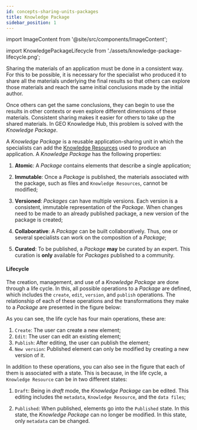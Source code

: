 ```yaml
---
id: concepts-sharing-units-packages
title: Knowledge Package
sidebar_position: 1
---
```


import ImageContent from '@site/src/components/ImageContent';

import KnowledgePackageLifecycle from './assets/knowledge-package-lifecycle.png';

Sharing the materials of an application must be done in a consistent way. For this to be possible, it is necessary for the specialist who produced it to share all the materials underlying the final results so that others can explore those materials and reach the same initial conclusions made by the initial author. 

Once others can get the same conclusions, they can begin to use the results in other contexts or even explore different dimensions of these materials. Consistent sharing makes it easier for others to take up the shared materials. In GEO Knowledge Hub, this problem is solved with the *Knowledge Package*.

A *Knowledge Package* is a reusable application-sharing unit in which the specialists can add the [Knowledge Resources](knowledge-resources.md) used to produce an application. A *Knowledge Package* has the following properties:

1. **Atomic**: A *Package* contains elements that describe a single application;

2. **Immutable**: Once a *Package* is published, the materials associated with the package, such as files and `Knowledge Resources`, cannot be modified;

3. **Versioned**: *Packages* can have multiple versions. Each version is a consistent, immutable representation of the *Package*. When changes need to be made to an already published package, a new version of the package is created;

4. **Collaborative**: A *Package* can be built collaboratively. Thus, one or several specialists can work on the composition of a *Package*;

5. **Curated**: To be published, a *Package* **may** be curated by an expert. This curation is **only** available for *Packages* published to a community.

#### Lifecycle

The creation, management, and use of a *Knowledge Package* are done through a life cycle. In this, all possible operations to a *Package* are defined, which includes the `create`, `edit`, `version`, and `publish` operations. The relationship of each of these operations and the transformations they make to a *Package* are presented in the figure below:

<div>
    <ImageContent
        imagePath={KnowledgePackageLifecycle}
        imageAlt={"Workflow to create and manage packages"}
    />
</div>

As you can see, the life cycle has four main operations, these are:

1. `Create`: The user can create a new element;
2. `Edit`: The user can edit an existing element;
3. `Publish`: After editing, the user can publish the element;
4. `New version`: Published element can only be modified by creating a new version of it.

In addition to these operations, you can also see in the figure that each of them is associated with a state. This is because, in the life cycle, a `Knowledge Resource` can be in two different states:

1. `Draft`: Being in *draft* mode, the *Knowledge Package* can be edited. This editing includes the `metadata`, `Knowledge Resource`, and the `data files`;

2. `Published`: When published, elements go into the `Published` state. In this state, the *Knowledge Package* can no longer be modified. In this state, only `metadata` can be changed.
